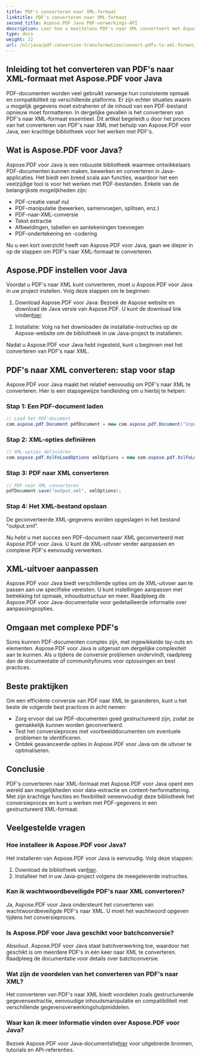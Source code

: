 ```yaml
---
title: PDF's converteren naar XML-formaat
linktitle: PDF's converteren naar XML-formaat
second_title: Aspose.PDF Java PDF-verwerkings-API
description: Leer hoe u moeiteloos PDF's naar XML converteert met Aspose.PDF voor Java. Stapsgewijze handleiding en best practices voor efficiënte conversie.
type: docs
weight: 22
url: /nl/java/pdf-conversion-transformation/convert-pdfs-to-xml-format/
---
```


## Inleiding tot het converteren van PDF's naar XML-formaat met Aspose.PDF voor Java

PDF-documenten worden veel gebruikt vanwege hun consistente opmaak en compatibiliteit op verschillende platforms. Er zijn echter situaties waarin u mogelijk gegevens moet extraheren of de inhoud van een PDF-bestand opnieuw moet formatteren. In dergelijke gevallen is het converteren van PDF's naar XML-formaat essentieel. Dit artikel begeleidt u door het proces van het converteren van PDF's naar XML met behulp van Aspose.PDF voor Java, een krachtige bibliotheek voor het werken met PDF's.

## Wat is Aspose.PDF voor Java?

Aspose.PDF voor Java is een robuuste bibliotheek waarmee ontwikkelaars PDF-documenten kunnen maken, bewerken en converteren in Java-applicaties. Het biedt een breed scala aan functies, waardoor het een veelzijdige tool is voor het werken met PDF-bestanden. Enkele van de belangrijkste mogelijkheden zijn:

- PDF-creatie vanaf nul
- PDF-manipulatie (bewerken, samenvoegen, splitsen, enz.)
- PDF-naar-XML-conversie
- Tekst extractie
- Afbeeldingen, tabellen en aantekeningen toevoegen
- PDF-ondertekening en -codering

Nu u een kort overzicht heeft van Aspose.PDF voor Java, gaan we dieper in op de stappen om PDF's naar XML-formaat te converteren.

## Aspose.PDF instellen voor Java

Voordat u PDF's naar XML kunt converteren, moet u Aspose.PDF voor Java in uw project instellen. Volg deze stappen om te beginnen:

1.  Download Aspose.PDF voor Java: Bezoek de Aspose website en download de Java versie van Aspose.PDF. U kunt de download link vinden[hier](https://releases.aspose.com/pdf/java/).

2. Installatie: Volg na het downloaden de installatie-instructies op de Aspose-website om de bibliotheek in uw Java-project te installeren.

Nadat u Aspose.PDF voor Java hebt ingesteld, kunt u beginnen met het converteren van PDF's naar XML.

## PDF's naar XML converteren: stap voor stap

Aspose.PDF voor Java maakt het relatief eenvoudig om PDF's naar XML te converteren. Hier is een stapsgewijze handleiding om u hierbij te helpen:

### Stap 1: Een PDF-document laden

```java
// Laad het PDF-document
com.aspose.pdf.Document pdfDocument = new com.aspose.pdf.Document("input.pdf");
```

### Stap 2: XML-opties definiëren

```java
// XML-opties definiëren
com.aspose.pdf.XslFoLoadOptions xmlOptions = new com.aspose.pdf.XslFoLoadOptions();
```

### Stap 3: PDF naar XML converteren

```java
// PDF naar XML converteren
pdfDocument.save("output.xml", xmlOptions);
```

### Stap 4: Het XML-bestand opslaan

De geconverteerde XML-gegevens worden opgeslagen in het bestand "output.xml".

Nu hebt u met succes een PDF-document naar XML geconverteerd met Aspose.PDF voor Java. U kunt de XML-uitvoer verder aanpassen en complexe PDF's eenvoudig verwerken.

## XML-uitvoer aanpassen

Aspose.PDF voor Java biedt verschillende opties om de XML-uitvoer aan te passen aan uw specifieke vereisten. U kunt instellingen aanpassen met betrekking tot opmaak, inhoudsstructuur en meer. Raadpleeg de Aspose.PDF voor Java-documentatie voor gedetailleerde informatie over aanpassingsopties.

## Omgaan met complexe PDF's

Soms kunnen PDF-documenten complex zijn, met ingewikkelde lay-outs en elementen. Aspose.PDF voor Java is uitgerust om dergelijke complexiteit aan te kunnen. Als u tijdens de conversie problemen ondervindt, raadpleeg dan de documentatie of communityforums voor oplossingen en best practices.

## Beste praktijken

Om een efficiënte conversie van PDF naar XML te garanderen, kunt u het beste de volgende best practices in acht nemen:

- Zorg ervoor dat uw PDF-documenten goed gestructureerd zijn, zodat ze gemakkelijk kunnen worden geconverteerd.
- Test het conversieproces met voorbeelddocumenten om eventuele problemen te identificeren.
- Ontdek geavanceerde opties in Aspose.PDF voor Java om de uitvoer te optimaliseren.

## Conclusie

PDF's converteren naar XML-formaat met Aspose.PDF voor Java opent een wereld aan mogelijkheden voor data-extractie en content-herformattering. Met zijn krachtige functies en flexibiliteit vereenvoudigt deze bibliotheek het conversieproces en kunt u werken met PDF-gegevens in een gestructureerd XML-formaat.

## Veelgestelde vragen

### Hoe installeer ik Aspose.PDF voor Java?

Het installeren van Aspose.PDF voor Java is eenvoudig. Volg deze stappen:
1.  Download de bibliotheek van[hier](https://releases.aspose.com/pdf/java/).
2. Installeer het in uw Java-project volgens de meegeleverde instructies.

### Kan ik wachtwoordbeveiligde PDF's naar XML converteren?

Ja, Aspose.PDF voor Java ondersteunt het converteren van wachtwoordbeveiligde PDF's naar XML. U moet het wachtwoord opgeven tijdens het conversieproces.

### Is Aspose.PDF voor Java geschikt voor batchconversie?

Absoluut. Aspose.PDF voor Java staat batchverwerking toe, waardoor het geschikt is om meerdere PDF's in één keer naar XML te converteren. Raadpleeg de documentatie voor details over batchconversie.

### Wat zijn de voordelen van het converteren van PDF's naar XML?

Het converteren van PDF's naar XML biedt voordelen zoals gestructureerde gegevensextractie, eenvoudige inhoudsmanipulatie en compatibiliteit met verschillende gegevensverwerkingshulpmiddelen.

### Waar kan ik meer informatie vinden over Aspose.PDF voor Java?

 Bezoek Aspose.PDF voor Java-documentatie[hier](https://reference.aspose.com/pdf/java/) voor uitgebreide bronnen, tutorials en API-referenties.